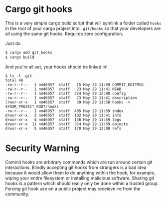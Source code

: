 Cargo git hooks
===

This is a very simple cargo build script that will symlink a folder called
`hooks` in the root of your cargo project into `.git/hooks` so that your
developers are all using the same git hooks. Requires zero configuration.

Just do

``` bash
$ cargo add git_hooks
$ cargo build
```

And you're all set, your hooks should be linked in!

```
$ ls -l .git
total 48
-rw-r--r--   1 nm46057  staff   15 May 29 11:59 COMMIT_EDITMSG
-rw-r--r--   1 nm46057  staff   23 May 29 11:41 HEAD
-rw-r--r--   1 nm46057  staff  324 May 29 12:00 config
-rw-r--r--   1 nm46057  staff   73 May 29 11:41 description
lrwxr-xr-x   1 nm46057  staff   39 May 29 11:58 hooks -> $YOUR_PROJECT_ROOT/hooks
-rw-r--r--   1 nm46057  staff  405 May 29 11:59 index
drwxr-xr-x   3 nm46057  staff  102 May 29 11:41 info
drwxr-xr-x   4 nm46057  staff  136 May 29 11:59 logs
drwxr-xr-x  11 nm46057  staff  374 May 29 11:59 objects
drwxr-xr-x   5 nm46057  staff  170 May 29 12:00 refs
```

Security Warning
===

Commit hooks are arbitrary commands which are run around certain git interactions.
Blindly accepting git hooks from strangers is a bad idea because it would allow them to do anything within the hook, for example, wiping your entire filesystem or installing malicious software.
Sharing git hooks is a pattern which should really only be done within a trusted group.
Forcing git hook use on a public project may receieve ire from the community.
